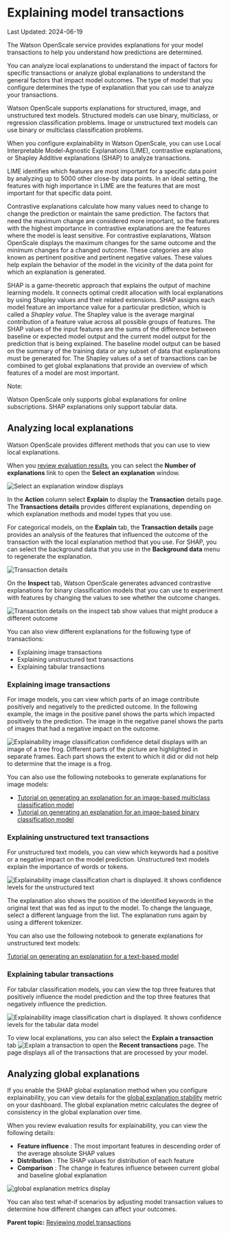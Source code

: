 # Explaining model transactions

Last Updated: 2024-06-19

The Watson OpenScale service provides explanations for your model transactions to help you understand how predictions are determined.

You can analyze local explanations to understand the impact of factors for specific transactions or analyze global explanations to understand the general factors that impact model outcomes. The type of model that you configure determines the type of explanation that you can use to analyze your transactions.

Watson OpenScale supports explanations for structured, image, and unstructured text models. Structured models can use binary, multiclass, or regression classification problems. Image or unstructured text models can use binary or multiclass classification problems.

When you configure explainability in Watson OpenScale, you can use Local Interpretable Model-Agnostic Explanations (LIME), contrastive explanations, or Shapley Additive explanations (SHAP) to analyze transactions.

LIME identifies which features are most important for a specific data point by analyzing up to 5000 other close-by data points. In an ideal setting, the features with high importance in LIME are the features that are most important for that specific data point.

Contrastive explanations calculate how many values need to change to change the prediction or maintain the same prediction. The factors that need the maximum change are considered more important, so the features with the highest importance in contrastive explanations are the features where the model is least sensitive. For contrastive explanations, Watson OpenScale displays the maximum changes for the same outcome and the minimum changes for a changed outcome. These categories are also known as pertinent positive and pertinent negative values. These values help explain the behavior of the model in the vicinity of the data point for which an explanation is generated.

SHAP is a game-theoretic approach that explains the output of machine learning models. It connects optimal credit allocation with local explanations by using Shapley values and their related extensions. SHAP assigns each model feature an importance value for a particular prediction, which is called a _Shapley value_. The Shapley value is the average marginal contribution of a feature value across all possible groups of features. The SHAP values of the input features are the sums of the difference between baseline or expected model output and the current model output for the prediction that is being explained. The baseline model output can be based on the summary of the training data or any subset of data that explanations must be generated for. The Shapley values of a set of transactions can be combined to get global explanations that provide an overview of which features of a model are most important.

Note:

Watson OpenScale only supports global explanations for online subscriptions. SHAP explanations only support tabular data.

## Analyzing local explanations[](/docs/en/cloud-paks/cp-data/5.0.x?topic=transactions-explaining-model#analyze-explain-local "Copy to clipboard")

Watson OpenScale provides different methods that you can use to view local explanations.

When you [review evaluation results](/docs/en/SSQNUZ_5.0.x/wsj/model/wos-insight-timechart.html), you can select the **Number of explanations** link to open the **Select an explanation** window.

![Select an explanation window displays](/docs/en/SSQNUZ_5.0.x/wsj/model/images/wos-select-explanation.png)

In the **Action** column select **Explain** to display the **Transaction** details page. The **Transactions details** provides different explanations, depending on which explanation methods and model types that you use.

For categorical models, on the **Explain** tab, the **Transaction details** page provides an analysis of the features that influenced the outcome of the transaction with the local explanation method that you use. For SHAP, you can select the background data that you use in the **Background data** menu to regenerate the explanation.

![Transaction details](/docs/en/SSQNUZ_5.0.x/wsj/model/images/wos-shap-explain-transactions.png)

On the **Inspect** tab, Watson OpenScale generates advanced contrastive explanations for binary classification models that you can use to experiment with features by changing the values to see whether the outcome changes.

![Transaction details on the inspect tab show values that might produce a different outcome](/docs/en/SSQNUZ_5.0.x/wsj/model/images/wos-explainability-inspect.png)

You can also view different explanations for the following type of transactions:

  * Explaining image transactions
  * Explaining unstructured text transactions
  * Explaining tabular transactions



### Explaining image transactions[](/docs/en/cloud-paks/cp-data/5.0.x?topic=transactions-explaining-model#ie-image "Copy to clipboard")

For image models, you can view which parts of an image contribute positively and negatively to the predicted outcome. In the following example, the image in the positive panel shows the parts which impacted positively to the prediction. The image in the negative panel shows the parts of images that had a negative impact on the outcome.

![Explainability image classification confidence detail displays with an image of a tree frog. Different parts of the picture are highlighted in separate frames. Each part shows the extent to which it did or did not help to determine that the image is a frog.](/docs/en/SSQNUZ_5.0.x/wsj/model/images/wos-insight-explain-image.png)

You can also use the following notebooks to generate explanations for image models:

  * [Tutorial on generating an explanation for an image-based multiclass classification model](https://www.ibm.com/links?url=https%3A%2F%2Fgithub.com%2FIBM%2Fwatson-openscale-samples%2Fblob%2Fmain%2FIBM%2520Cloud%2FWML%2Fnotebooks%2Funstructured_image%2Fkeras%2FWatson%2520OpenScale%2520Explanation%2520for%2520Image%2520Multiclass.ipynb)
  * [Tutorial on generating an explanation for an image-based binary classification model](https://www.ibm.com/links?url=https%3A%2F%2Fgithub.com%2FIBM%2Fwatson-openscale-samples%2Fblob%2Fmain%2FIBM%2520Cloud%2FWML%2Fnotebooks%2Funstructured_image%2Fkeras%2FWatson%2520OpenScale%2520Explanation%2520for%2520Image%2520Binary%2520Classification.ipynb)



### Explaining unstructured text transactions[](/docs/en/cloud-paks/cp-data/5.0.x?topic=transactions-explaining-model#ie-unstruct "Copy to clipboard")

For unstructured text models, you can view which keywords had a positive or a negative impact on the model prediction. Unstructured text models explain the importance of words or tokens.

![Explainability image classification chart is displayed. It shows confidence levels for the unstructured text](/docs/en/SSQNUZ_5.0.x/wsj/model/images/wos-insight-explain-text.png)

The explanation also shows the position of the identified keywords in the original text that was fed as input to the model. To change the language, select a different language from the list. The explanation runs again by using a different tokenizer.

You can also use the following notebook to generate explanations for unstructured text models:

[Tutorial on generating an explanation for a text-based model](https://www.ibm.com/links?url=https%3A%2F%2Fgithub.com%2FIBM%2Fwatson-openscale-samples%2Fblob%2Fmain%2FIBM%2520Cloud%2FWML%2Fnotebooks%2Funstructured_text%2Fspark%2FWatson%2520OpenScale%2520Explanation%2520for%2520Text%2520Model.ipynb)

### Explaining tabular transactions[](/docs/en/cloud-paks/cp-data/5.0.x?topic=transactions-explaining-model#ie-tabular-xplan "Copy to clipboard")

For tabular classification models, you can view the top three features that positively influence the model prediction and the top three features that negatively influence the prediction.

![Explainability image classification chart is displayed. It shows confidence levels for the tabular data model](/docs/en/SSQNUZ_5.0.x/wsj/model/images/wos-tabular-transactions.png)

To view local explanations, you can also select the **Explain a transaction** tab ![Explain a transaction](/docs/en/SSQNUZ_5.0.x/wsj/model/images/wos-insight-transact-tab.png) to open the **Recent transactions** page. The page displays all of the transactions that are processed by your model.

## Analyzing global explanations[](/docs/en/cloud-paks/cp-data/5.0.x?topic=transactions-explaining-model#analyze-explain-global "Copy to clipboard")

If you enable the SHAP global explanation method when you configure explainability, you can view details for the [global explanation stability](/docs/en/SSQNUZ_5.0.x/wsj/model/wos-explainability-global-stability.html) metric on your dashboard. The global explanation metric calculates the degree of consistency in the global explanation over time.

When you review evaluation results for explainability, you can view the following details:

  * **Feature influence** : The most important features in descending order of the average absolute SHAP values
  * **Distribution** : The SHAP values for distribution of each feature
  * **Comparison** : The change in features influence between current global and baseline global explanation



![global explanation metrics display](/docs/en/SSQNUZ_5.0.x/wsj/model/images/wos-explainability-insights.png)

You can also test what-if scenarios by adjusting model transaction values to determine how different changes can affect your outcomes.

**Parent topic:** [Reviewing model transactions](/docs/en/SSQNUZ_5.0.x/wsj/model/wos-insight-explain.html)
